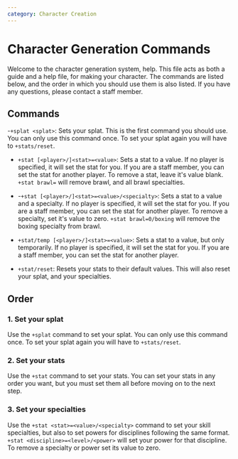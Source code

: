 ```yaml
---
category: Character Creation
---
```


# Character Generation Commands

Welcome to the character generation system, help. This file acts as both a guide
and a help file, for making your character. The commands are listed below, and
the order in which you should use them is also listed. If you have any
questions, please contact a staff member.

## Commands

-`+splat <splat>`: Sets your splat. This is the first command you should use.
You can only use this command once. To set your splat again you will have to
`+stats/reset`.

- `+stat [<player>/]<stat>=<value>`: Sets a stat to a value. If no player is
  specified, it will set the stat for you. If you are a staff member, you can
  set the stat for another player. To remove a stat, leave it's value blank.
  `+stat brawl=` will remove brawl, and all brawl specialties.

- -`+stat [<player>/]<stat>=<value>/<specialty>`: Sets a stat to a value and a
  specialty. If no player is specified, it will set the stat for you. If you are
  a staff member, you can set the stat for another player. To remove a
  specialty, set it's value to zero. `+stat brawl=0/boxing` will remove the
  boxing specialty from brawl.

- `+stat/temp [<player>/]<stat>=<value>`: Sets a stat to a value, but only
  temporarily. If no player is specified, it will set the stat for you. If you
  are a staff member, you can set the stat for another player.

- `+stat/reset`: Resets your stats to their default values. This will also reset
  your splat, and your specialties.

## Order

### 1. Set your splat

Use the `+splat` command to set your splat. You can only use this command once.
To set your splat again you will have to `+stats/reset`.

### 2. Set your stats

Use the `+stat` command to set your stats. You can set your stats in any order
you want, but you must set them all before moving on to the next step.

### 3. Set your specialties

Use the `+stat <stat>=<value>/<specialty>` command to set your skill
specialties, but also to set powers for disciplines following the same format.
`+stat <discipline>=<level>/<power>` will set your power for that discipline. To
remove a specialty or power set its value to zero.
